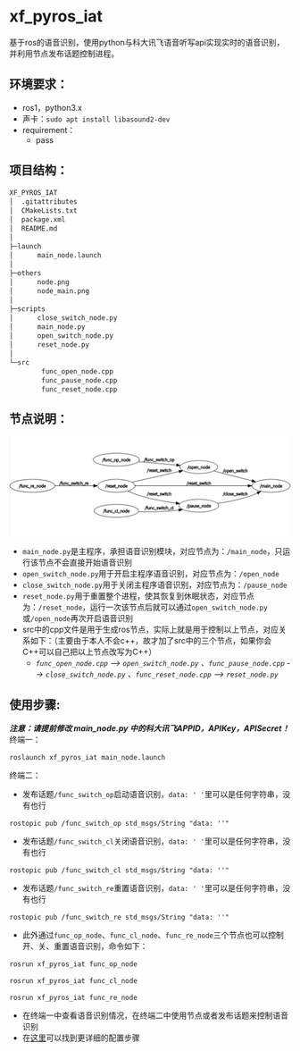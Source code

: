# xf_pyros_iat
基于ros的语音识别，使用python与科大讯飞语音听写api实现实时的语音识别，并利用节点发布话题控制进程。  
## 环境要求：  
* ros1，python3.x  
* 声卡：```sudo apt install libasound2-dev```
* requirement：  
    * pass
## 项目结构：
```
XF_PYROS_IAT
│  .gitattributes
│  CMakeLists.txt
│  package.xml
│  README.md
│
├─launch
│      main_node.launch
│
├─others
│      node.png
│      node_main.png
│
├─scripts
│      close_switch_node.py
│      main_node.py
│      open_switch_node.py
│      reset_node.py
│
└─src
        func_open_node.cpp
        func_pause_node.cpp
        func_reset_node.cpp
```
## 节点说明：  
![节点图](others/node.png "节点图")
* `main_node.py`是主程序，承担语音识别模块，对应节点为：`/main_node`，只运行该节点不会直接开始语音识别  
* `open_switch_node.py`用于开启主程序语音识别，对应节点为：`/open_node`  
* `close_switch_node.py`用于关闭主程序语音识别，对应节点为：`/pause_node`  
* `reset_node.py`用于重置整个进程，使其恢复到休眠状态，对应节点为：`/reset_node`，运行一次该节点后就可以通过`open_switch_node.py`或`/open_node`再次开启语音识别
* src中的cpp文件是用于生成ros节点，实际上就是用于控制以上节点，对应关系如下：（主要由于本人不会c++，故才加了src中的三个节点，如果你会C++可以自己把以上节点改写为C++）
  * _`func_open_node.cpp` --> `open_switch_node.py` 、`func_pause_node.cpp` --> `close_switch_node.py` 、`func_reset_node.cpp` --> `reset_node.py`_
## 使用步骤:  
***注意：请提前修改 main_node.py 中的科大讯飞APPID，APIKey，APISecret！***  
终端一：   
```
roslaunch xf_pyros_iat main_node.launch
```
终端二：  
* 发布话题`/func_switch_op`启动语音识别，`data: ' '`里可以是任何字符串，没有也行  
```
rostopic pub /func_switch_op std_msgs/String "data: ''" 
```
* 发布话题`/func_switch_cl`关闭语音识别，`data: ' '`里可以是任何字符串，没有也行  
```
rostopic pub /func_switch_cl std_msgs/String "data: ''" 
```
* 发布话题`/func_switch_re`重置语音识别，`data: ' '`里可以是任何字符串，没有也行  
```
rostopic pub /func_switch_re std_msgs/String "data: ''" 
```
* 此外通过`func_op_node`、`func_cl_node`、`func_re_node`三个节点也可以控制开、关、重置语音识别，命令如下：  
```
rosrun xf_pyros_iat func_op_node
```
```
rosrun xf_pyros_iat func_cl_node
```
```
rosrun xf_pyros_iat func_re_node
```
* 在终端一中查看语音识别情况，在终端二中使用节点或者发布话题来控制语音识别  
* 在[这里](https://github.com/Picaun/pyros_voice_identify "Picaun/pyros_voice_identify")可以找到更详细的配置步骤
